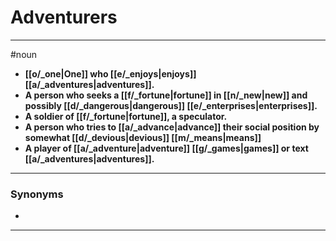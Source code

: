 # Adventurers
---
#noun
- **[[o/_one|One]] who [[e/_enjoys|enjoys]] [[a/_adventures|adventures]].**
- **A person who seeks a [[f/_fortune|fortune]] in [[n/_new|new]] and possibly [[d/_dangerous|dangerous]] [[e/_enterprises|enterprises]].**
- **A soldier of [[f/_fortune|fortune]], a speculator.**
- **A person who tries to [[a/_advance|advance]] their social position by somewhat [[d/_devious|devious]] [[m/_means|means]]**
- **A player of [[a/_adventure|adventure]] [[g/_games|games]] or text [[a/_adventures|adventures]].**
---
### Synonyms
- 
---
